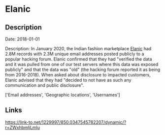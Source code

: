 # Elanic

## Description

Date: 2018-01-01

Description:
In January 2020, the Indian fashion marketplace <a href="https://elanic.in/" target="_blank" rel="noopener">Elanic</a> had 2.8M records with 2.3M unique email addresses posted publicly to a popular hacking forum. Elanic confirmed that they had &quot;verified the data and it was pulled from one of our test servers where this data was exposed publicly&quot; and that the data was &quot;old&quot; (the hacking forum reported it as being from 2016-2018). When asked about disclosure to impacted customers, Elanic advised that they had &quot;decided to not have as such any communication and public disclosure&quot;. 


['Email addresses', 'Geographic locations', 'Usernames']

## Links

https://link-to.net/1229997/850.0347545782207/dynamic/?r=ZWxhbmljLmlu